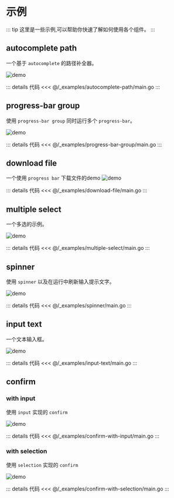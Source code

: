 # 示例

::: tip
这里是一些示例,可以帮助你快速了解如何使用各个组件。
:::

## autocomplete path

一个基于 `autocomplete` 的路径补全器。

![demo](https://user-images.githubusercontent.com/65269574/184916654-999cd99d-94bf-4bd8-8d2c-87d547ec20d7.gif)

::: details 代码
<<< @/_examples/autocomplete-path/main.go
:::

## progress-bar group

使用 `progress-bar group` 同时运行多个 `progress-bar`。

![demo](https://user-images.githubusercontent.com/65269574/184917598-9ab058a3-30cd-4a4e-ba72-45d138e6b5b5.gif)

::: details 代码
<<< @/_examples/progress-bar-group/main.go
:::

## download file

一个使用 `progress bar` 下载文件的demo
![demo](https://user-images.githubusercontent.com/65269574/185172321-d68a1754-7125-45ed-8239-6913c12c94ca.gif)

::: details 代码
<<< @/_examples/download-file/main.go
:::

## multiple select

一个多选的示例。

![demo](https://user-images.githubusercontent.com/65269574/184917889-b24c8777-f142-4b56-bcf0-d1042ef846d2.gif)

::: details 代码
<<< @/_examples/multiple-select/main.go
:::

## spinner

使用 `spinner` 以及在运行中刷新输入提示文字。

![demo](https://user-images.githubusercontent.com/65269574/184918112-419df5b7-f4f8-44ff-b421-c65841a4e5c7.gif)

::: details 代码
<<< @/_examples/spinner/main.go
:::

## input text

一个文本输入框。

![demo](https://user-images.githubusercontent.com/65269574/184918464-96194014-0063-48bf-85f3-e0410bdaaba6.gif)

::: details 代码
<<< @/_examples/input-text/main.go
:::

## confirm

### with input

使用 `input` 实现的 `confirm`

![demo](https://user-images.githubusercontent.com/65269574/184920302-9c9c2cfd-4ca7-49d8-9192-8487b2832b36.gif)

::: details 代码
<<< @/_examples/confirm-with-input/main.go
:::

### with selection

使用 `selection` 实现的 `confirm`

![demo](https://user-images.githubusercontent.com/65269574/184919493-46a36849-d034-4677-92d0-d4bca15f7ac5.gif)

::: details 代码
<<< @/_examples/confirm-with-selection/main.go
:::